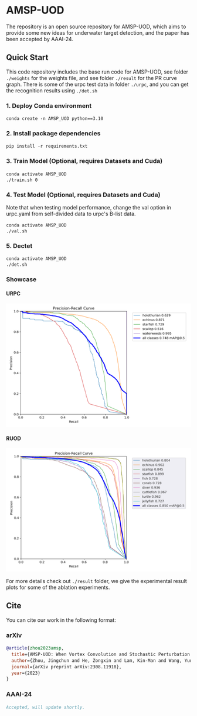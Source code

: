 # AMSP-UOD

The repository is an open source repository for AMSP-UOD, which aims to provide some new ideas for underwater target detection, and the paper has been accepted by AAAI-24.

## Quick Start

This code repository includes the base run code for AMSP-UOD, see folder `./weights` for the weights file, and see folder `./result` for the PR curve graph. There is some of the urpc test data in folder `./urpc`, and you can get the recognition results using `./det.sh`

### 1. Deploy Conda environment
```Command Line
conda create -n AMSP_UOD python==3.10
```

### 2. Install package dependencies
```Command Line
pip install -r requirements.txt
```

### 3. Train Model (Optional, requires Datasets and Cuda)
```Command Line
conda activate AMSP_UOD
./train.sh 0
```

### 4. Test Model (Optional, requires Datasets and Cuda)
Note that when testing model performance, change the val option in urpc.yaml from self-divided data to urpc's B-list data.
```Command Line
conda activate AMSP_UOD
./val.sh
```

### 5. Dectet
```Command Line
conda activate AMSP_UOD
./det.sh
```

### Showcase

#### URPC
![img1](./result/Traditional-NMS/URPC-Ours_AMSP_UOD.png)
#### RUOD
![img2](./result/Traditional-NMS/RUOD-Ours_AMSP_UOD.png)

For more details check out `./result` folder, we give the experimental result plots for some of the ablation experiments.

## Cite
You can cite our work in the following format:

### arXiv
```bibtex
@article{zhou2023amsp,
  title={AMSP-UOD: When Vortex Convolution and Stochastic Perturbation Meet Underwater Object Detection},
  author={Zhou, Jingchun and He, Zongxin and Lam, Kin-Man and Wang, Yudong and Zhang, Weishi and Guo, ChunLe and Li, Chongyi},
  journal={arXiv preprint arXiv:2308.11918},
  year={2023}
}
```

### AAAI-24
```bibtex
Accepted, will update shortly.
```